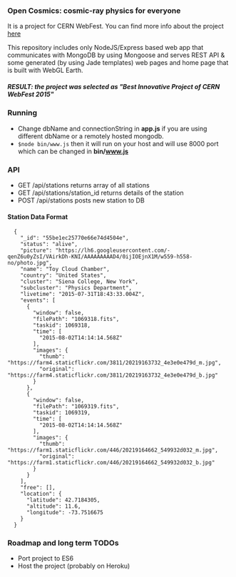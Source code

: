 ### Open Cosmics: cosmic-ray physics for everyone

It is a project for CERN WebFest. You can find more info about the project [here](https://webfest.web.cern.ch/content/open-cosmics-cosmic-ray-physics-everyone)

This repository includes only NodeJS/Express based web app that communicates with MongoDB by using Mongoose and serves REST API & some generated (by using Jade templates) web pages and home page that is built with WebGL Earth.

##### RESULT: the project was selected as "Best Innovative Project of CERN WebFest 2015"

### Running 

- Change dbName and connectionString in **app.js** if you are using different dbName or a remotely hosted mongodb.
- `$node bin/www.js` then it will run on your host and will use 8000 port which can be changed in **bin/www.js**

### API

- GET /api/stations returns array of all stations
- GET /api/stations/station_id returns details of the station
- POST /api/stations posts new station to DB

#### Station Data Format

~~~  
  {
    "_id": "55be1ec25770e66e74d4504e",
    "status": "alive",
    "picture": "https://lh6.googleusercontent.com/-qenZ6u0yZsI/VAirkDh-KNI/AAAAAAAAAD4/0ijIOEjnX1M/w559-h558-no/photo.jpg",
    "name": "Toy Cloud Chamber",
    "country": "United States",
    "cluster": "Siena College, New York",
    "subcluster": "Physics Department",
    "livetime": "2015-07-31T18:43:33.004Z",
    "events": [
      {
        "window": false,
        "filePath": "1069318.fits",
        "taskid": 1069318,
        "time": [
          "2015-08-02T14:14:14.568Z"
        ],
        "images": {
          "thumb": "https://farm4.staticflickr.com/3811/20219163732_4e3e0e479d_m.jpg",
          "original": "https://farm4.staticflickr.com/3811/20219163732_4e3e0e479d_b.jpg"
        }
      },
      {
        "window": false,
        "filePath": "1069319.fits",
        "taskid": 1069319,
        "time": [
          "2015-08-02T14:14:14.568Z"
        ],
        "images": {
          "thumb": "https://farm1.staticflickr.com/446/20219164662_549932d032_m.jpg",
          "original": "https://farm1.staticflickr.com/446/20219164662_549932d032_b.jpg"
        }
      }
    ],
    "free": [],
    "location": {
      "latitude": 42.7184305,
      "altitude": 11.6,
      "longitude": -73.7516675
    }
  }
~~~

### Roadmap and long term TODOs

- Port project to ES6
- Host the project (probably on Heroku) 
